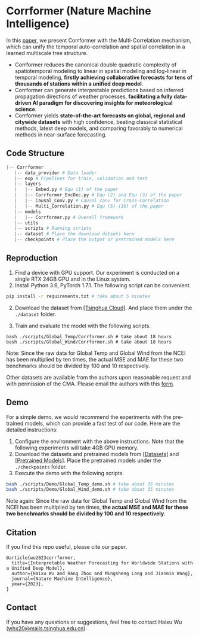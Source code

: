 # Corrformer (Nature Machine Intelligence)

In this [paper](https://www.nature.com/articles/s42256-023-00667-9), we present Corrformer with the Multi-Correlation mechanism, which can unify the temporal auto-correlation and spatial correlation in a learned multiscale tree structure.

- Corrformer reduces the canonical double quadratic complexity of spatiotemporal modeling to linear in spatial modeling and log-linear in temporal modeling, **firstly achieving collaborative forecasts for tens of thousands of stations within a unified deep model**.
- Corrformer can generate interpretable predictions based on inferred propagation directions of weather processes, **facilitating a fully data-driven AI paradigm for discovering insights for meteorological science**.
- Corrformer yields **state-of-the-art forecasts on global, regional and citywide datasets** with high confidence, beating classical statistical methods, latest deep models, and comparing favorably to numerical methods in near-surface forecasting.

## Code Structure

```python
|-- Corrformer
   |-- data_provider # Data loader
   |-- exp # Pipelines for train, validation and test
   |-- layers 
   |   |-- Embed.py # Equ (1) of the paper
   |   |-- Corrformer_EncDec.py # Equ (2) and Equ (3) of the paper
   |   |-- Causal_Conv.py # Causal conv for Cross-Correlation
   |   |-- Multi_Correlation.py # Equ (5)-(10) of the paper
   |-- models
   |   |-- Corrformer.py # Overall framework
   |-- utils
   |-- scripts # Running scripts
   |-- dataset # Place the download datsets here
   |-- checkpoints # Place the output or pretrained models here
```

## Reproduction

1. Find a device with GPU support. Our experiment is conducted on a single RTX 24GB GPU and in the Linux system.
2. Install Python 3.6, PyTorch 1.7.1. The following script can be convenient.

```bash
pip install -r requirements.txt # take about 5 minutes
```

2. Download the dataset from [[Tsinghua Cloud]](https://cloud.tsinghua.edu.cn/d/f5b13a194255457c9460/). And place them under the `./dataset` folder.

3. Train and evaluate the model with the following scripts.

```shell
bash ./scripts/Global_Temp/Corrformer.sh # take about 18 hours
bash ./scripts/Global_Wind/Corrformer.sh # take about 18 hours
```

Note: Since the raw data for Global Temp and Global Wind from the NCEI has been multiplied by ten times, the actual MSE and MAE for these two benchmarks should be divided by 100 and 10 respectively. 

Other datasets are available from the authors upon reasonable request and with permission of the CMA. Please email the authors with this [form](https://cloud.tsinghua.edu.cn/f/6a2d040ba65846feab91/).

## Demo

For a simple demo, we would recommend the experiments with the pre-trained models, which can provide a fast test of our code. Here are the detailed instructions:

1. Configure the environment with the above instructions. Note that the following experiments will take 4GB GPU memory.
2. Download the datasets and pretrained models from [[Datasets]](https://cloud.tsinghua.edu.cn/d/f5b13a194255457c9460/) and [[Pretrained Models]](https://cloud.tsinghua.edu.cn/d/5986f3be94ff4f1c97e5/). Place the pretrained models under the `./checkpoints` folder.
3. Execute the demo with the following scripts.

```bash
bash ./scripts/Demo/Global_Temp_demo.sh # take about 35 minutes
bash ./scripts/Demo/Global_Wind_demo.sh # take about 35 minutes
```

Note again: Since the raw data for Global Temp and Global Wind from the NCEI has been multiplied by ten times, **the actual MSE and MAE for these two benchmarks should be divided by 100 and 10 respectively**.

## Citation

If you find this repo useful, please cite our paper.

```
@article{wu2023corrformer,
  title={Interpretable Weather Forecasting for Worldwide Stations with a Unified Deep Model},
  author={Haixu Wu and Hang Zhou and Mingsheng Long and Jianmin Wang},
  journal={Nature Machine Intelligence},
  year={2023},
}
```

## Contact
If you have any questions or suggestions, feel free to contact Haixu Wu (whx20@mails.tsinghua.edu.cn).

